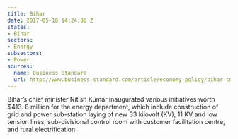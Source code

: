 ```yaml
---
title: Bihar
date: 2017-05-18 14:24:00 Z
states:
- Bihar
sectors:
- Energy
subsectors:
- Power
sources:
  name: Business Standard
  url: http://www.business-standard.com/article/economy-policy/bihar-cm-nitish-kumar-expresses-displeasure-over-power-franchisee-model-117051100724_1.html
---
```


Bihar’s chief minister Nitish Kumar inaugurated various initiatives worth $413. 8 million for the energy department, which include construction of grid and power sub-station laying of new 33 kilovolt (KV), 11 KV and low tension lines, sub-divisional control room with customer facilitation centre, and rural electrification.